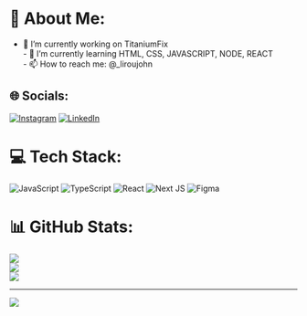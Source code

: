 # 💫 About Me:
- 🔭 I’m currently working on TitaniumFix<br>- 🌱 I’m currently learning HTML, CSS, JAVASCRIPT, NODE, REACT<br>- 📫 How to reach me: @_liroujohn<br>


## 🌐 Socials:
[![Instagram](https://img.shields.io/badge/Instagram-%23E4405F.svg?logo=Instagram&logoColor=white)](https://instagram.com/liroujohn_) [![LinkedIn](https://img.shields.io/badge/LinkedIn-%230077B5.svg?logo=linkedin&logoColor=white)](https://www.linkedin.com/in/jo%C3%A3o-gabriel-machado-231880205/) 

# 💻 Tech Stack:
![JavaScript](https://img.shields.io/badge/javascript-%23323330.svg?style=for-the-badge&logo=javascript&logoColor=%23F7DF1E) ![TypeScript](https://img.shields.io/badge/typescript-%23007ACC.svg?style=for-the-badge&logo=typescript&logoColor=white) ![React](https://img.shields.io/badge/react-%2320232a.svg?style=for-the-badge&logo=react&logoColor=%2361DAFB) ![Next JS](https://img.shields.io/badge/Next-black?style=for-the-badge&logo=next.js&logoColor=white) 	![Figma](https://img.shields.io/badge/figma-%23F24E1E.svg?style=for-the-badge&logo=figma&logoColor=white)
# 📊 GitHub Stats:
![](https://github-readme-stats.vercel.app/api?username=liroujohn&theme=dark&hide_border=true&include_all_commits=true&count_private=false)<br/>
![](https://github-readme-streak-stats.herokuapp.com/?user=liroujohn&theme=dark&hide_border=true)<br/>
![](https://github-readme-stats.vercel.app/api/top-langs/?username=liroujohn&theme=dark&hide_border=true&include_all_commits=true&count_private=false&layout=compact)

---
[![](https://visitcount.itsvg.in/api?id=liroujohn&icon=0&color=0)](https://visitcount.itsvg.in)

<!-- Proudly created with GPRM ( https://gprm.itsvg.in ) -->
